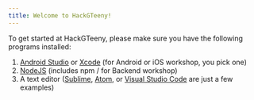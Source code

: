 ```yaml
---
title: Welcome to HackGTeeny!
---
```


To get started at HackGTeeny, please make sure you have the following programs installed:

1. [Android Studio](https://developer.android.com/studio/) or [Xcode](https://itunes.apple.com/us/app/xcode/id497799835?mt=12) (for Android or iOS workshop, you pick one)
2. [NodeJS](https://nodejs.org/en/download/) (includes npm / for Backend workshop)
3. A text editor ([Sublime](http://www.sublimetext.com/3), [Atom](https://atom.io/), or [Visual Studio Code](https://code.visualstudio.com/download) are just a few examples) 
